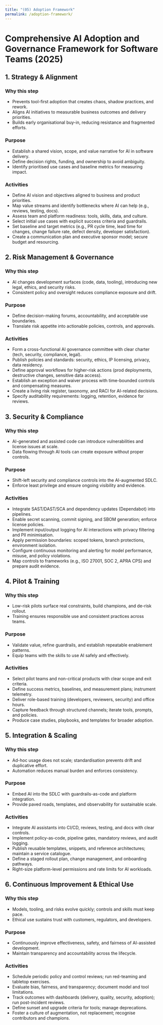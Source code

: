 ```yaml
---
title: "(05) Adoption Framework"
permalink: /adoption-framework/
---
```


# Comprehensive AI Adoption and Governance Framework for Software Teams (2025)

## 1. Strategy & Alignment

### Why this step
- Prevents tool-first adoption that creates chaos, shadow practices, and rework.
- Aligns AI initiatives to measurable business outcomes and delivery priorities.
- Builds early organisational buy-in, reducing resistance and fragmented efforts.

### Purpose
- Establish a shared vision, scope, and value narrative for AI in software delivery.
- Define decision rights, funding, and ownership to avoid ambiguity.
- Identify prioritised use cases and baseline metrics for measuring impact.

### Activities
- Define AI vision and objectives aligned to business and product priorities.
- Map value streams and identify bottlenecks where AI can help (e.g., reviews, testing, docs).
- Assess team and platform readiness: tools, skills, data, and culture.
- Select initial use cases with explicit success criteria and guardrails.
- Set baseline and target metrics (e.g., PR cycle time, lead time for changes, change failure rate, defect density, developer satisfaction).
- Create a communication plan and executive sponsor model; secure budget and resourcing.

## 2. Risk Management & Governance

### Why this step
- AI changes development surfaces (code, data, tooling), introducing new legal, ethics, and security risks.
- Consistent policy and oversight reduces compliance exposure and drift.

### Purpose
- Define decision-making forums, accountability, and acceptable use boundaries.
- Translate risk appetite into actionable policies, controls, and approvals.

### Activities
- Form a cross-functional AI governance committee with clear charter (tech, security, compliance, legal).
- Publish policies and standards: security, ethics, IP licensing, privacy, data residency.
- Define approval workflows for higher-risk actions (prod deployments, destructive changes, sensitive data access).
- Establish an exception and waiver process with time-bounded controls and compensating measures.
- Create a living risk register, taxonomy, and RACI for AI-related decisions.
- Specify auditability requirements: logging, retention, evidence for reviews.

## 3. Security & Compliance

### Why this step
- AI-generated and assisted code can introduce vulnerabilities and license issues at scale.
- Data flowing through AI tools can create exposure without proper controls.

### Purpose
- Shift-left security and compliance controls into the AI-augmented SDLC.
- Enforce least privilege and ensure ongoing visibility and evidence.

### Activities
- Integrate SAST/DAST/SCA and dependency updates (Dependabot) into pipelines.
- Enable secret scanning, commit signing, and SBOM generation; enforce license policies.
- Implement input/output logging for AI interactions with privacy filtering and PII minimisation.
- Apply permission boundaries: scoped tokens, branch protections, environment isolation.
- Configure continuous monitoring and alerting for model performance, misuse, and policy violations.
- Map controls to frameworks (e.g., ISO 27001, SOC 2, APRA CPS) and prepare audit evidence.

## 4. Pilot & Training

### Why this step
- Low-risk pilots surface real constraints, build champions, and de-risk rollout.
- Training ensures responsible use and consistent practices across teams.

### Purpose
- Validate value, refine guardrails, and establish repeatable enablement patterns.
- Equip teams with the skills to use AI safely and effectively.

### Activities
- Select pilot teams and non-critical products with clear scope and exit criteria.
- Define success metrics, baselines, and measurement plans; instrument telemetry.
- Deliver role-based training (developers, reviewers, security) and office hours.
- Capture feedback through structured channels; iterate tools, prompts, and policies.
- Produce case studies, playbooks, and templates for broader adoption.

## 5. Integration & Scaling

### Why this step
- Ad-hoc usage does not scale; standardisation prevents drift and duplicative effort.
- Automation reduces manual burden and enforces consistency.

### Purpose
- Embed AI into the SDLC with guardrails-as-code and platform integration.
- Provide paved roads, templates, and observability for sustainable scale.

### Activities
- Integrate AI assistants into CI/CD, reviews, testing, and docs with clear controls.
- Implement policy-as-code, pipeline gates, mandatory reviews, and audit logging.
- Publish reusable templates, snippets, and reference architectures; maintain a service catalogue.
- Define a staged rollout plan, change management, and onboarding pathways.
- Right-size platform-level permissions and rate limits for AI workloads.

## 6. Continuous Improvement & Ethical Use

### Why this step
- Models, tooling, and risks evolve quickly; controls and skills must keep pace.
- Ethical use sustains trust with customers, regulators, and developers.

### Purpose
- Continuously improve effectiveness, safety, and fairness of AI-assisted development.
- Maintain transparency and accountability across the lifecycle.

### Activities
- Schedule periodic policy and control reviews; run red-teaming and tabletop exercises.
- Evaluate bias, fairness, and transparency; document model and tool limitations.
- Track outcomes with dashboards (delivery, quality, security, adoption); run post-incident reviews.
- Define sunset and upgrade criteria for tools; manage deprecations.
- Foster a culture of augmentation, not replacement; recognise contributors and champions.